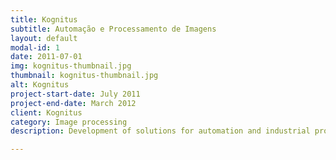 ```yaml
---
title: Kognitus
subtitle: Automação e Processamento de Imagens
layout: default
modal-id: 1
date: 2011-07-01
img: kognitus-thumbnail.jpg
thumbnail: kognitus-thumbnail.jpg
alt: Kognitus
project-start-date: July 2011
project-end-date: March 2012
client: Kognitus
category: Image processing
description: Development of solutions for automation and industrial processes inspection using <a href="http://www.cognex.com/" target="_blank">Cognex</a> computer vision hardware and software.

---
```

